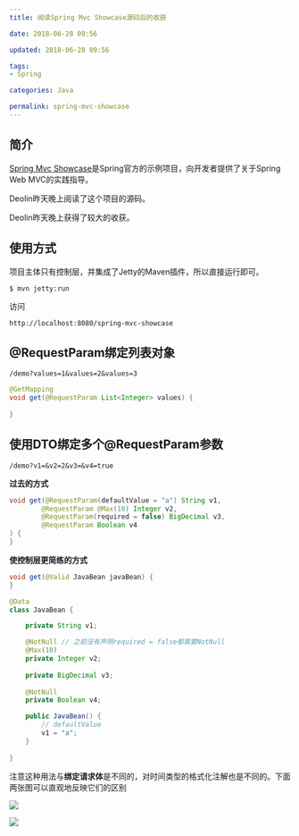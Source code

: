 ```yaml
---
title: 阅读Spring Mvc Showcase源码后的收获

date: 2018-06-28 09:56

updated: 2018-06-28 09:56

tags:
- Spring

categories: Java

permalink: spring-mvc-showcase
---
```




## 简介

[Spring Mvc Showcase](https://github.com/spring-projects/spring-mvc-showcase)是Spring官方的示例项目，向开发者提供了关于Spring Web MVC的实践指导。

Deolin昨天晚上阅读了这个项目的源码。

Deolin昨天晚上获得了较大的收获。



## 使用方式

项目主体只有控制层，并集成了Jetty的Maven插件，所以直接运行即可。

```shell
$ mvn jetty:run
```



访问

```http
http://localhost:8080/spring-mvc-showcase
```



## @RequestParam绑定列表对象

~~~http
/demo?values=1&values=2&values=3
~~~



~~~~java
@GetMapping
void get(@RequestParam List<Integer> values) {
    
}
~~~~



## 使用DTO绑定多个@RequestParam参数

~~~http
/demo?v1=&v2=2&v3=&v4=true
~~~



**过去的方式**

~~~java
void get(@RequestParam(defaultValue = "a") String v1,
        @RequestParam @Max(10) Integer v2,
        @RequestParam(required = false) BigDecimal v3,
        @RequestParam Boolean v4
) {
}
~~~



**使控制层更简练的方式**

~~~java
void get(@Valid JavaBean javaBean) {
}
~~~



~~~java
@Data
class JavaBean {

    private String v1;

    @NotNull // 之前没有声明required = false都需要NotNull
    @Max(10)
    private Integer v2;
    
    private BigDecimal v3;
    
    @NotNull
    private Boolean v4;

    public JavaBean() {
        // defaultValue
        v1 = "a";
    }
    
}
~~~



注意这种用法与**绑定请求体**是不同的，对时间类型的格式化注解也是不同的。下面两张图可以直观地反映它们的区别

![](/images/spring-mvc-showcase-01.png)



![](/images/spring-mvc-showcase-02.png)

